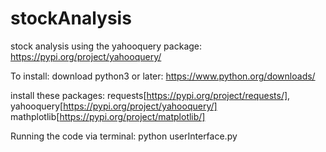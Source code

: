 # stockAnalysis
stock analysis using the yahooquery package: https://pypi.org/project/yahooquery/ 

To install:
download python3 or later: https://www.python.org/downloads/

install these packages: requests[https://pypi.org/project/requests/], yahooquery[https://pypi.org/project/yahooquery/]
mathplotlib[https://pypi.org/project/matplotlib/]

Running the code via terminal: python userInterface.py 
